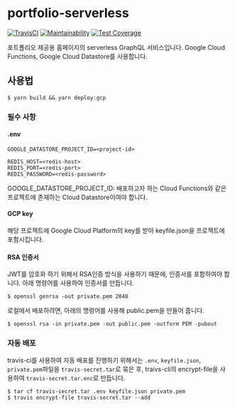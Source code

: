 # portfolio-serverless

[![TravisCI](https://travis-ci.org/micalgenus/portfolio-serverless.svg?branch=develop)](https://travis-ci.org/micalgenus/portfolio-serverless)
[![Maintainability](https://api.codeclimate.com/v1/badges/b3e8b5928b4e461ca3a1/maintainability)](https://codeclimate.com/github/micalgenus/portfolio-serverless/maintainability)
[![Test Coverage](https://api.codeclimate.com/v1/badges/b3e8b5928b4e461ca3a1/test_coverage)](https://codeclimate.com/github/micalgenus/portfolio-serverless/test_coverage)

포트폴리오 제공용 홈페이지의 serverless GraphQL 서비스입니다. Google Cloud Functions, Google Cloud Datastore를 사용합니다.

## 사용법

```
$ yarn build && yarn deploy:gcp
```

### 필수 사항

#### .env

```
GOOGLE_DATASTORE_PROJECT_ID=<project-id>

REDIS_HOST=<redis-host>
REDIS_PORT=<redis-port>
REDIS_PASSWORD=<redis-password>
```

GOOGLE_DATASTORE_PROJECT_ID: 배포하고자 하는 Cloud Functions와 같은 프로젝트에 존재하는 Cloud Datastore이여야 합니다.

#### GCP key

해당 프로젝트에 Google Cloud Platform의 key를 받아 keyfile.json을 프로젝트에 포함시킵니다.

#### RSA 인증서

JWT를 암호화 하기 위해서 RSA인증 방식을 사용하기 때문에, 인증서를 포함하여야 합니다. 아래 명령어를 사용하여 인증서를 만듭니다.

```
$ openssl genrsa -out private.pem 2048
```

로컬에서 배포하려면, 아래의 명령어를 사용해 public.pem을 만들어 줍니다.

```
$ openssl rsa -in private.pem -out public.pem -outform PEM -pubout
```

### 자동 배포

travis-ci를 사용하여 자동 배포를 진행하기 위해서는 `.env`, `keyfile.json`, `private.pem`파일을 `travis-secret.tar`로 묶은 후, traivs-cli의 encrypt-file을 사용하여 `travis-secret.tar.enc`로 만듭니다.

```
$ tar cf travis-secret.tar .env keyfile.json private.pem
$ travis encrypt-file travis-secret.tar --add
```